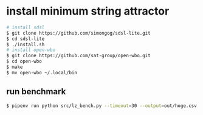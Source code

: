 # install minimum string attractor

```bash
# install sdsl
$ git clone https://github.com/simongog/sdsl-lite.git
$ cd sdsl-lite
$ ./install.sh
# install open-wbo
$ git clone https://github.com/sat-group/open-wbo.git
$ cd open-wbo
$ make
$ mv open-wbo ~/.local/bin
```


## run benchmark

```bash
$ pipenv run python src/lz_bench.py --timeout=30 --output=out/hoge.csv --n_jobs 8
```